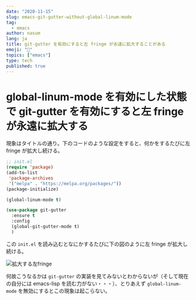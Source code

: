 ```yaml
---
date: "2020-11-15"
slug: emacs-git-gutter-without-global-linum-mode
tag:
  - emacs
author: nasum
lang: ja
title: git-gutter を有効にすると左 fringe が永遠に拡大することがある
emoji: "🍆"
topics: ["emacs"]
type: tech
published: true
---
```


# global-linum-mode を有効にした状態で git-gutter を有効にすると左 fringe が永遠に拡大する

現象はタイトルの通り。下のコードのような設定をすると、何かをするたびに左 fringe が拡大し続ける。

```lisp
;; init.el
(require 'package)
(add-to-list
 'package-archives
 '("melpa" . "https://melpa.org/packages/"))
(package-initialize)

(global-linum-mode t)

(use-package git-gutter
  :ensure t
  :config
  (global-git-gutter-mode t)
  )
```

この `init.el` を読み込むとなにかするたびに下の図のように左 fringe が拡大し続ける。

![拡大する左fringe](https://i.imgur.com/3qfHTbI.png)

何故こうなるかは `git-gutter` の実装を見てみないとわからないが（そして現在の自分には emacs-lisp を読む力がない・・・）、とりあえず `global-linum-mode` を無効にするとこの現象は起こらない。
